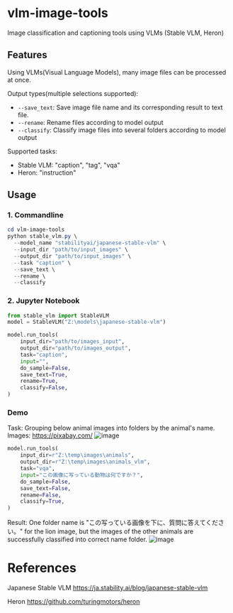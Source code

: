 # vlm-image-tools
Image classification and captioning tools using VLMs (Stable VLM, Heron)

## Features
Using VLMs(Visual Language Models), many image files can be processed at once.

Output types(multiple selections supported):
- `--save_text`: Save image file name and its corresponding result to text file.
- `--rename`: Rename files according to model output
- `--classify`: Classify image files into several folders according to model output

Supported tasks:
- Stable VLM: "caption", "tag", "vqa"
- Heron: "instruction"

## Usage

### 1. Commandline

```powershell
cd vlm-image-tools
python stable_vlm.py \
  --model_name "stabilityai/japanese-stable-vlm" \
  --input_dir "path/to/input_images" \
  --output_dir "path/to/input_images" \
  --task "caption" \
  --save_text \
  --rename \
  --classify
```

### 2. Jupyter Notebook

```python
from stable_vlm import StableVLM
model = StableVLM("Z:\models\japanese-stable-vlm")

model.run_tools(
    input_dir="path/to/images_input",
    output_dir="path/to/images_output",
    task="caption",
    input="",
    do_sample=False,
    save_text=True,
    rename=True,
    classify=False,
)
```

### Demo

Task:
Grouping below animal images into folders by the animal's name.
Images: https://pixabay.com/
![image](https://github.com/keisuke-okb/vlm-image-tools/assets/70097451/f3e4267b-ef23-42a8-a030-d9c94eae5b99)

```python
model.run_tools(
    input_dir=r"Z:\temp\images\animals",
    output_dir=r"Z:\temp\images\animals_vlm",
    task="vqa",
    input="この画像に写っている動物は何ですか？",
    do_sample=False,
    save_text=False,
    rename=False,
    classify=True,
)
```

Result:
One folder name is "この写っている画像を下に、質問に答えてください。" for the lion image, but the images of the other animals are successfully classified into correct name folder.
![image](https://github.com/keisuke-okb/vlm-image-tools/assets/70097451/1fb0c853-14fb-4748-9a6e-004adacb50e3)

# References

Japanese Stable VLM
https://ja.stability.ai/blog/japanese-stable-vlm

Heron
https://github.com/turingmotors/heron






